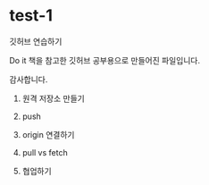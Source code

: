 # test-1
깃허브 연습하기

Do it 책을 참고한 깃허브 공부용으로 만들어진 파일입니다.

감사합니다.

1. 원격 저장소 만들기

3. push

2. origin 연결하기

4. pull vs fetch

5. 협업하기
